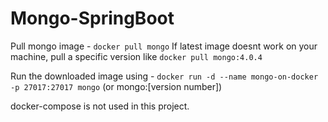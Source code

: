 # Mongo-SpringBoot

Pull mongo image -
`docker pull mongo`
If latest image doesnt work on your machine, pull a specific version like
`docker pull mongo:4.0.4`

Run the downloaded image using - 
`docker run -d --name mongo-on-docker -p 27017:27017 mongo`
(or mongo:[version number])

docker-compose is not used in this project.